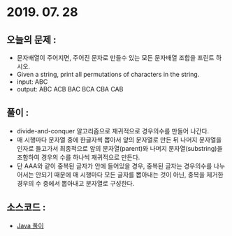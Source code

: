 # 2019. 07. 28

## 오늘의 문제 : 

- 문자배열이 주어지면, 주어진 문자로 만들수 있는 모든 문자배열 조합을 프린트 하시오.
- Given a string, print all permutations of characters in the string.
- input: ABC
- output: ABC ACB BAC BCA CBA CAB
 
## 풀이 : 

- divide-and-conquer 알고리즘으로 재귀적으로 경우의수를 만들어 나간다.
- 매 시행마다 문자열 중에 한글자씩 뽑아서 앞의 문자열로 만든 뒤 나머지 문자열을 인자로 들고가서 
최종적으로 앞의 문자열(parent)와 나머지 문자열(substring)을 조합하여 경우의 수를 하나씩 재귀적으로 만든다.
- 단 AAA와 같이 중복된 글자가 안에 들어있을 경우, 중복된 글자는 경우의수를 나누어서는 안되기 때문에 
매 시행마다 모든 글자를 뽑아내는 것이 아닌, 중복을 제거한 경우의 수 중에서 뽑아내고 문자열로 구성한다.

## 소스코드 : 

- [Java 풀이](../../src/main/java/dev/haenara/mailprogramming/solution/y2019/m07/d28/Solution190728.java)
